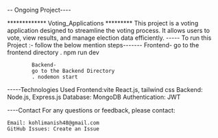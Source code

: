 -- Ongoing Project----


   ************* Voting_Applications *********
    This project is a voting application designed to streamline the voting process. It allows users to vote, view results, and manage election data efficiently.
----- To run this Project :- follow  the below mention steps-------
            Frontend-
           go to the frontend directory 
           .  npm run dev

            Backend-
            go to the Backend Directory 
            . nodemon start 
-----Technologies Used
     Frontend:vite  React.js, tailwind css
     Backend: Node.js, Express.js
     Database: MongoDB
     Authentication: JWT


----Contact
    For any questions or feedback, please contact:

    Email: kohlimanish48@gmail.com
    GitHub Issues: Create an Issue
